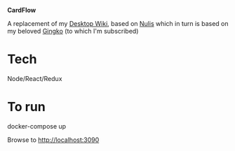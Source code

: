 **CardFlow**

A replacement of my [Desktop Wiki](http://zim-wiki.org/), based on [Nulis](https://nulis.io) which in turn is based on my beloved [Gingko](https://gingkoapp.com/) (to which I'm subscribed)

# Tech

Node/React/Redux

# To run

docker-compose up

Browse to [http://localhost:3090](http://localhost:3090)
